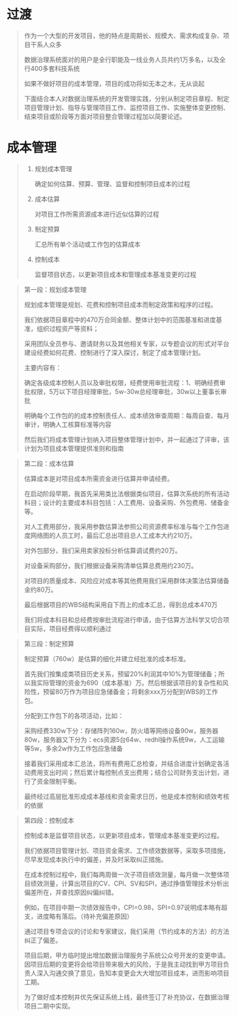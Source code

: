 # 过渡

> ​	作为一个大型的开发项目，他的特点是周期长、规模大、需求构成复杂、项目干系人众多
>
> 数据治理系统面对的用户是全行职能及一线业务人员共约1万多名，以及全行400多套科技系统
>
> 如果不做好项目的成本管理，项目的成功将如无本之木，无从谈起
>
> 下面结合本人对数据治理系统的开发管理实践，分别从制定项目章程、制定项目管理计划、指导与管理项目工作、监控项目工作、实施整体变更控制、结束项目或阶段等方面对项目整合管理过程加以简要论述。

# 成本管理

> 1. 规划成本管理
>
>    确定如何估算、预算、管理、监督和控制项目成本的过程
>
> 2. 成本估算
>
>    对项目工作所需资源成本进行近似估算的过程
>
> 3. 制定预算
>
>    汇总所有单个活动或工作包的估算成本
>
> 4. 控制成本
>
>    监督项目状态，以更新项目成本和管理成本基准变更的过程

> 第一段：规划成本管理
>
> 规划成本管理是规划、花费和控制项目成本而制定政策和程序的过程。
>
> 我们依据项目章程中的470万合同金额、整体计划中的范围基准和进度基准，组织过程资产等资料；
>
> 采用团队全员参与、邀请财务以及其他相关专家，以专题会议的形式对平台建设经费如何花费、控制进行了深入探讨，制定了成本管理计划。
>
> 主要内容有：
>
> 确定各级成本控制人员以及审批权限，经费使用审批流程：1、明确经费审批权限，5万以下项目经理审批，5w-30w总经理审批，30w以上董事长审批
>
> 明确每个工作包的的成本控制责任人、成本绩效审查周期：每周自查、每月审计，明确人工核算标准等内容
>
> 然后我们将成本管理计划纳入项目整体管理计划中，并一起通过了评审，该计划为项目成本管理提供准则和指南

> 第二段：成本估算
>
> 估算成本是对项目成本所需资金进行估算并申请经费。
>
> 在启动阶段早期，我首先采用类比法根据类似项目，估算次系统的所有活动科目；设计的主要成本科目包括：人工费用、设备采购、外包费用、储备金等。
>
> 对人工费用部分，我采用参数估算法参照公司资源费率标准与每个工作包进度网络图的人员工时，最后汇总出项目总人工成本大约210万。
>
> 对外包部分，我们采用卖家投标分析估算调试费约20万。
>
> 对设备采购部分，我们根据设备采购清单估算总费用约230万。
>
> 对项目的质量成本、风险应对成本等其他费用我们采用群体决策法估算储备金约80万。
>
> 最后根据项目的WBS结构采用自下而上的成本汇总，得到总成本470万
>
> 我们将成本科目和总经费按审批流程进行申请，由于估算方法科学又切合项目实际，项目经费得以顺利通过

> 第三段：制定预算
>
> 制定预算（760w）是估算的细化并建立经批准的成本标准。
>
> 首先我们按集成类项目历史关系，预留20%利润其中10%为管理储备；所以我实际管理的资金为690（成本基准）万。然后根据该项目的复杂性和风险性，预留80万作为项目应急储备金；将剩余xxx万分配到WBS的工作包。
>
> 分配到工作包下的各项活动，比如：
>
> 采购经费330w下分：存储阵列160w，防火墙等网络设备90w，服务器80w，服务器又下分为：ecs资源5台64w、redhl操作系统9w，人工运输等5w，多余2w作为工作包应急储备
>
> 接着我们采用成本汇总法，将所有费用汇总检查，并结合进度计划确定各活动费用支出时间；然后累计每控制点支出费用；结合公司财务支出计划，进行了资金限制平衡。
>
> 最终经过高层批准形成成本基线和资金需求日历，他是成本控制和绩效考核的依据

> 第四段：控制成本
>
> 控制成本是监督项目状态，以更新项目成本，管理成本基准变更的过程。
>
> 我们依据项目管理计划、项目资金需求、工作绩效数据等，采取多项措施，尽早发现成本执行中的偏差，并及时采取纠正措施。
>
> 在成本控制过程中，我们每两周做一次子项目绩效测量，每月做一次整体项目绩效测量，计算出项目的CV、CPI、SV和SPI，通过挣值管理技术分析出偏差所在，并查找原因纠偏纠错。
>
> 例如，在项目中期一次绩效报告中，CPI=0.98，SPI=0.97说明成本略有超支，进度略有落后。（待补充偏差原因）
>
> 通过项目专项会议的讨论和专家建议，我们采用（节约成本的方法）的方法纠正了偏差。
>
> 项目后期，甲方临时提出增加数据治理服务子系统公众号开发的变更申请。因项目后期的变更将会给项目带来极大的风险，于是我主动找到甲方项目负责人深入沟通交换了意见，告知本变更会大大增加项目成本，进而影响项目工期。
>
> 为了做好成本控制并优先保证系统上线，最终签订了补充协议，在数据治理项目二期中实现。